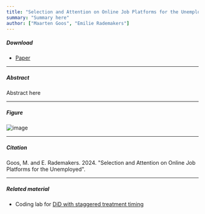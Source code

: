 ```yaml
---
title: "Selection and Attention on Online Job Platforms for the Unemployed"
summary: "Summary here"
author: ["Maarten Goos", "Emilie Rademakers"]
---
```


##### Download

+ [Paper](/20.pdf)

---

##### Abstract

Abstract here 

---

##### Figure  

![image](/20-figure.png#center)

---

##### Citation
Goos, M. and E. Rademakers. 2024. "Selection and Attention on Online Job Platforms for the Unemployed".

---

##### Related material

+ Coding lab for [DiD with staggered treatment timing](https://github.com/MaartenGoos/selection-and-attention/tree/7361a4125691559327e8332a30c964645a0aa046/coding_lab)


